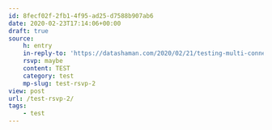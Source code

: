 ```yaml
---
id: 8fecf02f-2fb1-4f95-ad25-d7588b907ab6
date: 2020-02-23T17:14:06+00:00
draft: true
source:
    h: entry
    in-reply-to: 'https://datashaman.com/2020/02/21/testing-multi-connection-models/'
    rsvp: maybe
    content: TEST
    category: test
    mp-slug: test-rsvp-2
view: post
url: /test-rsvp-2/
tags:
    - test
---
```


